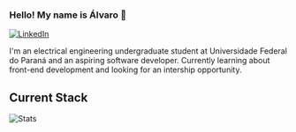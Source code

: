 ### Hello! My name is Álvaro 👋

[![LinkedIn](https://img.shields.io/badge/LinkedIn-0077B5?style=for-the-badge&logo=linkedin&logoColor=white)](https://www.linkedin.com/in/alvaro-jose-baranoski/)

I'm an electrical engineering undergraduate student at Universidade Federal do Paraná and an aspiring software developer. Currently learning about front-end development and looking for an intership opportunity.

## Current Stack

![Stats](https://github-readme-stats.vercel.app/api/top-langs?username=comarialuiza&show_icons=true&layout=compact)

<!--
**Alvin-dot/Alvin-dot** is a ✨ _special_ ✨ repository because its `README.md` (this file) appears on your GitHub profile.

Here are some ideas to get you started:

- 🔭 I’m currently working on ...
- 🌱 I’m currently learning ...
- 👯 I’m looking to collaborate on ...
- 🤔 I’m looking for help with ...
- 💬 Ask me about ...
- 📫 How to reach me: ...
- 😄 Pronouns: ...
- ⚡ Fun fact: ...
-->
